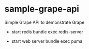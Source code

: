 sample-grape-api
================

Simple Grape API to demonstrate Grape

- start redis
bundle exec redis-server

- start web server
bundle exec puma
